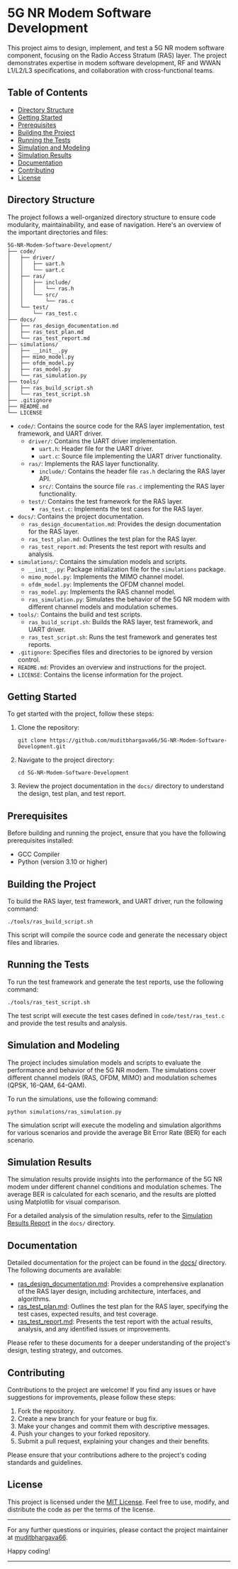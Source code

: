 # 5G NR Modem Software Development

This project aims to design, implement, and test a 5G NR modem software component, focusing on the Radio Access Stratum (RAS) layer. The project demonstrates expertise in modem software development, RF and WWAN L1/L2/L3 specifications, and collaboration with cross-functional teams.

## Table of Contents
- [Directory Structure](#directory-structure)
- [Getting Started](#getting-started)
- [Prerequisites](#prerequisites)
- [Building the Project](#building-the-project)
- [Running the Tests](#running-the-tests)
- [Simulation and Modeling](#simulation-and-modeling)
- [Simulation Results](#simulation-results)
- [Documentation](#documentation)
- [Contributing](#contributing)
- [License](#license)

## Directory Structure

The project follows a well-organized directory structure to ensure code modularity, maintainability, and ease of navigation. Here's an overview of the important directories and files:

```
5G-NR-Modem-Software-Development/
├── code/
│   ├── driver/
│   │   ├── uart.h
│   │   └── uart.c
│   ├── ras/
│   │   ├── include/
│   │   │   └── ras.h
│   │   └── src/
│   │       └── ras.c
│   └── test/
│       └── ras_test.c
├── docs/
│   ├── ras_design_documentation.md
│   ├── ras_test_plan.md
│   └── ras_test_report.md
├── simulations/
│   ├── __init__.py
│   ├── mimo_model.py
│   ├── ofdm_model.py
│   ├── ras_model.py
│   └── ras_simulation.py
├── tools/
│   ├── ras_build_script.sh
│   └── ras_test_script.sh
├── .gitignore
├── README.md
└── LICENSE
```

- `code/`: Contains the source code for the RAS layer implementation, test framework, and UART driver.
  - `driver/`: Contains the UART driver implementation.
    - `uart.h`: Header file for the UART driver.
    - `uart.c`: Source file implementing the UART driver functionality.
  - `ras/`: Implements the RAS layer functionality.
    - `include/`: Contains the header file `ras.h` declaring the RAS layer API.
    - `src/`: Contains the source file `ras.c` implementing the RAS layer functionality.
  - `test/`: Contains the test framework for the RAS layer.
    - `ras_test.c`: Implements the test cases for the RAS layer.
- `docs/`: Contains the project documentation.
  - `ras_design_documentation.md`: Provides the design documentation for the RAS layer.
  - `ras_test_plan.md`: Outlines the test plan for the RAS layer.
  - `ras_test_report.md`: Presents the test report with results and analysis.
- `simulations/`: Contains the simulation models and scripts.
  - `__init__.py`: Package initialization file for the `simulations` package.
  - `mimo_model.py`: Implements the MIMO channel model.
  - `ofdm_model.py`: Implements the OFDM channel model.
  - `ras_model.py`: Implements the RAS channel model.
  - `ras_simulation.py`: Simulates the behavior of the 5G NR modem with different channel models and modulation schemes.
- `tools/`: Contains the build and test scripts.
  - `ras_build_script.sh`: Builds the RAS layer, test framework, and UART driver.
  - `ras_test_script.sh`: Runs the test framework and generates test reports.
- `.gitignore`: Specifies files and directories to be ignored by version control.
- `README.md`: Provides an overview and instructions for the project.
- `LICENSE`: Contains the license information for the project.

## Getting Started

To get started with the project, follow these steps:

1. Clone the repository:
   ```
   git clone https://github.com/muditbhargava66/5G-NR-Modem-Software-Development.git
   ```

2. Navigate to the project directory:
   ```
   cd 5G-NR-Modem-Software-Development
   ```

3. Review the project documentation in the `docs/` directory to understand the design, test plan, and test report.

## Prerequisites

Before building and running the project, ensure that you have the following prerequisites installed:

- GCC Compiler
- Python (version 3.10 or higher)

## Building the Project

To build the RAS layer, test framework, and UART driver, run the following command:
```
./tools/ras_build_script.sh
```

This script will compile the source code and generate the necessary object files and libraries.

## Running the Tests

To run the test framework and generate the test reports, use the following command:
```
./tools/ras_test_script.sh
```

The test script will execute the test cases defined in `code/test/ras_test.c` and provide the test results and analysis.

## Simulation and Modeling

The project includes simulation models and scripts to evaluate the performance and behavior of the 5G NR modem. The simulations cover different channel models (RAS, OFDM, MIMO) and modulation schemes (QPSK, 16-QAM, 64-QAM).

To run the simulations, use the following command:
```
python simulations/ras_simulation.py
```

The simulation script will execute the modeling and simulation algorithms for various scenarios and provide the average Bit Error Rate (BER) for each scenario.

## Simulation Results

The simulation results provide insights into the performance of the 5G NR modem under different channel conditions and modulation schemes. The average BER is calculated for each scenario, and the results are plotted using Matplotlib for visual comparison.

For a detailed analysis of the simulation results, refer to the [Simulation Results Report](docs/simulation_results_report.md) in the `docs/` directory.

## Documentation

Detailed documentation for the project can be found in the [docs/](docs/) directory. The following documents are available:

- [ras_design_documentation.md](docs/ras_design_documentation.md): Provides a comprehensive explanation of the RAS layer design, including architecture, interfaces, and algorithms.
- [ras_test_plan.md](docs/ras_test_plan.md): Outlines the test plan for the RAS layer, specifying the test cases, expected results, and test coverage.
- [ras_test_report.md](docs/ras_test_report.md): Presents the test report with the actual results, analysis, and any identified issues or improvements.

Please refer to these documents for a deeper understanding of the project's design, testing strategy, and outcomes.

## Contributing

Contributions to the project are welcome! If you find any issues or have suggestions for improvements, please follow these steps:

1. Fork the repository.
2. Create a new branch for your feature or bug fix.
3. Make your changes and commit them with descriptive messages.
4. Push your changes to your forked repository.
5. Submit a pull request, explaining your changes and their benefits.

Please ensure that your contributions adhere to the project's coding standards and guidelines.

## License

This project is licensed under the [MIT License](LICENSE). Feel free to use, modify, and distribute the code as per the terms of the license.

---

For any further questions or inquiries, please contact the project maintainer at [muditbhargava66](https://github.com/muditbhargava66).

Happy coding!

---